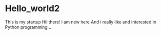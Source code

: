 # Hello_world2
This is my startup 
Hii there!
i am new here
And i really like and interested in Python programming...
